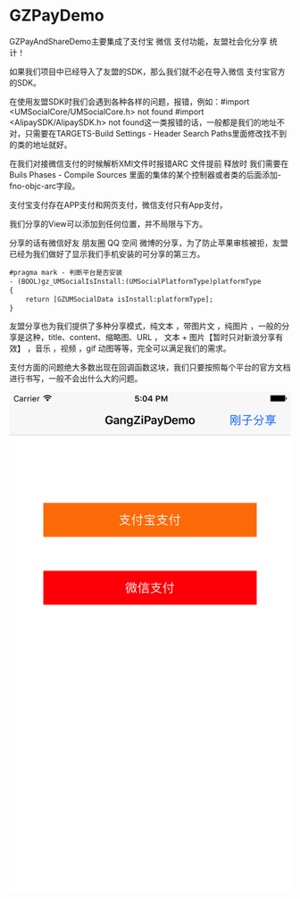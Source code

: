# GZPayDemo
GZPayAndShareDemo主要集成了支付宝 微信 支付功能，友盟社会化分享 统计！

如果我们项目中已经导入了友盟的SDK，那么我们就不必在导入微信 支付宝官方的SDK。

在使用友盟SDK时我们会遇到各种各样的问题，报错，例如：#import <UMSocialCore/UMSocialCore.h> not found #import <AlipaySDK/AlipaySDK.h> not found这一类报错的话，一般都是我们的地址不对，只需要在TARGETS-Build Settings - Header Search Paths里面修改找不到的类的地址就好。

在我们对接微信支付的时候解析XMl文件时报错ARC 文件提前 释放时 我们需要在Buils Phases - Compile Sources 里面的集体的某个控制器或者类的后面添加-fno-objc-arc字段。

支付宝支付存在APP支付和网页支付，微信支付只有App支付，

我们分享的View可以添加到任何位置，并不局限与下方。

分享的话有微信好友  朋友圈 QQ 空间  微博的分享，为了防止苹果审核被拒，友盟已经为我们做好了显示我们手机安装的可分享的第三方。

```
#pragma mark - 判断平台是否安装
- (BOOL)gz_UMSocialIsInstall:(UMSocialPlatformType)platformType
{
    return [GZUMSocialData isInstall:platformType];
}
```

友盟分享也为我们提供了多种分享模式，纯文本 ，带图片文  ，纯图片 ，一般的分享是这种，title、content、缩略图、URL ， 文本 + 图片【暂时只对新浪分享有效】 ，音乐 ，视频 ，gif 动图等等，完全可以满足我们的需求。

支付方面的问题绝大多数出现在回调函数这块，我们只要按照每个平台的官方文档进行书写，一般不会出什么大的问题。


![gangzi](https://github.com/Gang679/GZPayDemo/blob/master/图示/Simulator%20Screen%20Shot%202017年4月7日%2017.04.40.png)

